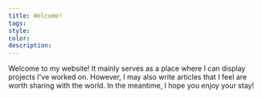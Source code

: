 ```yaml
---
title: Welcome!
tags: 
style: 
color: 
description: 
---
```


Welcome to my website! It mainly serves as a place where I can display projects I've worked on. However, I may also write articles that I feel are worth sharing with the world. In the meantime, I hope you enjoy your stay!
